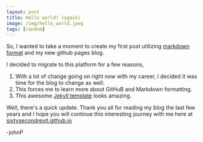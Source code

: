```yaml
---
layout: post
title: Hello world! (again)
image: /img/hello_world.jpeg
tags: [random]
---
```


So, I wanted to take a moment to create my first post utilizing [markdown format](http://www.markdowntutorial.com/) and my new github pages blog.

I decided to migrate to this platform for a few reasons,

1. With a lot of change going on right now with my career, I decided it was time for the blog to change as well.
2. This forces me to learn more about GitHuB and Markdown formatting.
3. This awesome [Jekyll template](http://deanattali.com/beautiful-jekyll/) looks amazing.

Well, there's a quick update. Thank you all for reading my blog the last few years and I hope you will continue this interesting journey with me here at [sixtysecondrevit.github.io](www.sixtysecondrevit.github.io)

-johnP
